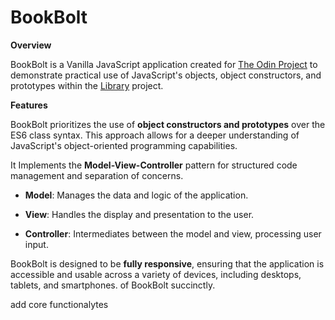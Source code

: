# BookBolt

**Overview**

BookBolt is a Vanilla JavaScript application created for [The Odin Project](https://www.theodinproject.com/) to demonstrate practical use of JavaScript's objects, object constructors, and prototypes within the [Library](https://www.theodinproject.com/lessons/node-path-javascript-library) project.

**Features**

BookBolt prioritizes the use of **object constructors and prototypes** over the ES6 class syntax. This approach allows for a deeper understanding of JavaScript's object-oriented programming capabilities.

It Implements the **Model-View-Controller** pattern for structured code management and separation of concerns.

  - **Model**: Manages the data and logic of the application.


  - **View**: Handles the display and presentation to the user.


  - **Controller**: Intermediates between the model and view, processing user input.

BookBolt is designed to be **fully responsive**, ensuring that the application is accessible and usable across a variety of devices, including desktops, tablets, and smartphones.
 of BookBolt succinctly.

add core functionalytes 